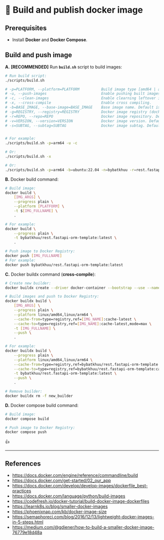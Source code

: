 # 🐳 Build and publish docker image

## Prerequisites

- Install **Docker** and **Docker Compose**.

## Build and push image

**A.** **[RECOMMENDED]** Run **`build.sh`** script to build images:

```sh
# Run build script:
./scripts/build.sh

# -p=PLATFORM, --platform=PLATFORM          Build image type [amd64 | arm64]. Default is current platform.
# -u, --push-images                         Enable pushing built images to Docker Registry.
# -c, --clean-images                        Enable clearning leftover images.
# -x, --cross-compile                       Enable cross compiling.
# -b=BASE_IMAGE, --base-image=BASE_IMAGE    Base image name. Default is "ubuntu:22.04".
# -g=REGISTRY, --registry=REGISTRY          Docker image registry (docker registry and username). Default is "bybatkhuu".
# -r=REPO, --repo=REPO                      Docker image repository. Default is "rest.fastapi-orm-template".
# -v=VERSION, --version=VERSION             Docker image version. Default read from "./src/api/__version__.py" file.
# -s=SUBTAG, --subtag=SUBTAG                Docker image subtag. Default is "".


# For example:
./scripts/build.sh -p=arm64 -u -c

# Or:
./scripts/build.sh -x

# Or:
./scripts/build.sh -p=arm64 -b=ubuntu:22.04 -n=bybatkhuu -r=rest.fastapi-orm-template -v=1.0.0 -s=-arm64 -u -c
```

**B.** Docker build command:

```sh
# Build image:
docker build \
    [IMG_ARGS] \
    --progress plain \
    --platform [PLATFORM] \
    -t $[IMG_FULLNAME] \
    .

# For example:
docker build \
    --progress plain \
    -t bybatkhuu/rest.fastapi-orm-template:latest \
    .

# Push image to Docker Registry:
docker push [IMG_FULLNAME]
# For example:
docker push bybatkhuu/rest.fastapi-orm-template:latest
```

**C.** Docker buildx command (**cross-compile**):

```sh
# Create new builder:
docker buildx create --driver docker-container --bootstrap --use --name new_builder

# Build images and push to Docker Registry:
docker buildx build \
    [IMG_ARGS] \
    --progress plain \
    --platform linux/amd64,linux/arm64 \
    --cache-from=type=registry,ref=[IMG_NAME]:cache-latest \
    --cache-to=type=registry,ref=[IMG_NAME]:cache-latest,mode=max \
    -t [IMG_FULLNAME] \
    --push \
    .

# For example:
docker buildx build \
    --progress plain \
    --platform linux/amd64,linux/arm64 \
    --cache-from=type=registry,ref=bybatkhuu/rest.fastapi-orm-template:cache-latest \
    --cache-to=type=registry,ref=bybatkhuu/rest.fastapi-orm-template:cache-latest,mode=max \
    -t bybatkhuu/rest.fastapi-orm-template:latest \
    --push \
    .

# Remove builder:
docker buildx rm -f new_builder
```

**D.** Docker compose build command:

```sh
# Build image:
docker compose build

# Push image to Docker Registry:
docker compose push
```

👍

---

## References

- <https://docs.docker.com/engine/reference/commandline/build>
- <https://docs.docker.com/get-started/02_our_app>
- <https://docs.docker.com/develop/develop-images/dockerfile_best-practices>
- <https://docs.docker.com/language/python/build-images>
- <https://codefresh.io/docker-tutorial/build-docker-image-dockerfiles>
- <https://learnk8s.io/blog/smaller-docker-images>
- <https://phoenixnap.com/kb/docker-image-size>
- <https://semaphoreci.com/blog/2016/12/13/lightweight-docker-images-in-5-steps.html>
- <https://medium.com/@gdiener/how-to-build-a-smaller-docker-image-76779e18d48a>
